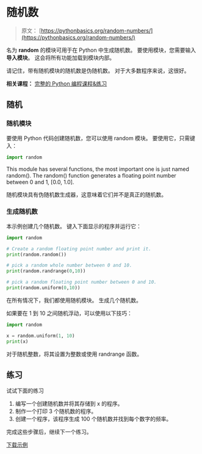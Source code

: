 # 随机数

> 原文： [https://pythonbasics.org/random-numbers/](https://pythonbasics.org/random-numbers/)

名为 **random** 的模块可用于在 Python 中生成随机数。 要使用模块，您需要输入**导入模块**。 这会将所有功能加载到模块内部。

请记住，带有随机模块的随机数是伪随机数。 对于大多数程序来说，这很好。

**相关课程：** [完整的 Python 编程课程&练习](https://gum.co/dcsp)

## 随机

### 随机模块

要使用 Python 代码创建随机数，您可以使用 random 模块。 要使用它，只需键入：

```py
import random

```

This module has several functions, the most important one is just named random(). The random() function generates a floating point number between 0 and 1, [0.0, 1.0].

随机模块具有伪随机数生成器，这意味着它们并不是真正的随机数。

### 生成随机数

本示例创建几个随机数。
键入下面显示的程序并运行它：

```py
import random

# Create a random floating point number and print it.
print(random.random())

# pick a random whole number between 0 and 10.
print(random.randrange(0,10))

# pick a random floating point number between 0 and 10.
print(random.uniform(0,10))

```

在所有情况下，我们都使用随机模块。 生成几个随机数。

如果要在 1 到 10 之间随机浮动，可以使用以下技巧：

```py
import random

x = random.uniform(1, 10)
print(x)

```

对于随机整数，将其设置为整数或使用 randrange 函数。

## 练习

试试下面的练习

1.  编写一个创建随机数并将其存储到 x 的程序。
2.  制作一个打印 3 个随机数的程序。
3.  创建一个程序，该程序生成 100 个随机数并找到每个数字的频率。

完成这些步骤后，继续下一个练习。

[下载示例](https://gum.co/dcsp)